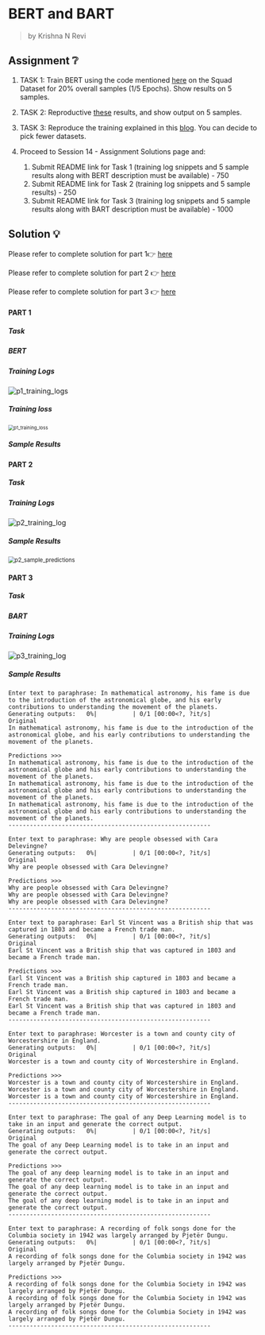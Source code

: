 # BERT and BART

> by Krishna N Revi 

## Assignment ❔

1. TASK 1: Train BERT using the code mentioned [here](https://drive.google.com/file/d/1Zp2_Uka8oGDYsSe5ELk-xz6wIX8OIkB7/view?usp=sharing) on the Squad Dataset for 20% overall samples (1/5 Epochs). Show results on 5 samples. 

2. TASK 2: Reproductive [these](https://mccormickml.com/2019/07/22/BERT-fine-tuning/) results, and show output on 5 samples.
3. TASK 3: Reproduce the training explained in this [blog](https://towardsdatascience.com/bart-for-paraphrasing-with-simple-transformers-7c9ea3dfdd8c). You can decide to pick fewer datasets. 
4. Proceed to Session 14 - Assignment Solutions page and:
   1. Submit README link for Task 1 (training log snippets and 5 sample results along with BERT description must be available) - 750
   2. Submit README link for Task 2 (training log snippets and 5 sample results) - 250
   3. Submit README link for Task 3 (training log snippets and 5 sample results along with BART description must be available) - 1000

## Solution 💡

Please refer to complete solution for part 1👉 [here](https://github.com/krishnarevi/TSAI_END2.0_Session14/blob/main/part1_session14_BERT.ipynb)

Please refer to complete solution for part 2 👉 [here](https://github.com/krishnarevi/TSAI_END2.0_Session14/blob/main/partv2_session_14_of_BERT_Fine_Tuning_Sentence_Classification.ipynb)

Please refer to complete solution for part 3 👉 [here](https://github.com/krishnarevi/TSAI_END2.0_Session14/blob/main/part3_session14_BART.ipynb)



#### PART 1

##### Task

##### BERT

##### Training Logs

![p1_training_logs](README.assets/p1_training_logs.PNG)

##### Training loss

<img src="README.assets/p1_training_loss.PNG" alt="p1_training_loss" style="zoom: 67%;" />

##### Sample Results



#### PART 2

##### Task

##### Training Logs

![p2_training_log](README.assets/p2_training_log.PNG)

##### Sample Results

<img src="README.assets/p2_sample_predictions.PNG" alt="p2_sample_predictions" style="zoom: 80%;" />



#### PART 3

##### Task

##### BART

##### Training Logs

![p3_training_log](README.assets/p3_training_log.PNG)



##### Sample Results

```
Enter text to paraphrase: In mathematical astronomy, his fame is due to the introduction of the astronomical globe, and his early contributions to understanding the movement of the planets.
Generating outputs:   0%|          | 0/1 [00:00<?, ?it/s]
Original
In mathematical astronomy, his fame is due to the introduction of the astronomical globe, and his early contributions to understanding the movement of the planets.

Predictions >>>
In mathematical astronomy, his fame is due to the introduction of the astronomical globe and his early contributions to understanding the movement of the planets.
In mathematical astronomy, his fame is due to the introduction of the astronomical globe and his early contributions to understanding the movement of the planets.
In mathematical astronomy, his fame is due to the introduction of the astronomical globe and his early contributions to understanding the movement of the planets.
---------------------------------------------------------

Enter text to paraphrase: Why are people obsessed with Cara Delevingne?
Generating outputs:   0%|          | 0/1 [00:00<?, ?it/s]
Original
Why are people obsessed with Cara Delevingne?

Predictions >>>
Why are people obsessed with Cara Delevingne?
Why are people obsessed with Cara Delevingne?
Why are people obsessed with Cara Delevingne?
---------------------------------------------------------

Enter text to paraphrase: Earl St Vincent was a British ship that was captured in 1803 and became a French trade man.
Generating outputs:   0%|          | 0/1 [00:00<?, ?it/s]
Original
Earl St Vincent was a British ship that was captured in 1803 and became a French trade man.

Predictions >>>
Earl St Vincent was a British ship captured in 1803 and became a French trade man.
Earl St Vincent was a British ship captured in 1803 and became a French trade man.
Earl St Vincent was a British ship that was captured in 1803 and became a French trade man.
---------------------------------------------------------

Enter text to paraphrase: Worcester is a town and county city of Worcestershire in England.
Generating outputs:   0%|          | 0/1 [00:00<?, ?it/s]
Original
Worcester is a town and county city of Worcestershire in England.

Predictions >>>
Worcester is a town and county city of Worcestershire in England.
Worcester is a town and county city of Worcestershire in England.
Worcester is a town and county city of Worcestershire in England.
---------------------------------------------------------

Enter text to paraphrase: The goal of any Deep Learning model is to take in an input and generate the correct output.
Generating outputs:   0%|          | 0/1 [00:00<?, ?it/s]
Original
The goal of any Deep Learning model is to take in an input and generate the correct output.

Predictions >>>
The goal of any deep learning model is to take in an input and generate the correct output.
The goal of any deep learning model is to take in an input and generate the correct output.
The goal of any deep learning model is to take in an input and generate the correct output.
---------------------------------------------------------

Enter text to paraphrase: A recording of folk songs done for the Columbia society in 1942 was largely arranged by Pjetër Dungu.
Generating outputs:   0%|          | 0/1 [00:00<?, ?it/s]
Original
A recording of folk songs done for the Columbia society in 1942 was largely arranged by Pjetër Dungu.

Predictions >>>
A recording of folk songs done for the Columbia Society in 1942 was largely arranged by Pjetër Dungu.
A recording of folk songs done for the Columbia Society in 1942 was largely arranged by Pjetër Dungu.
A recording of folk songs done for the Columbia Society in 1942 was largely arranged by Pjetër Dungu.
---------------------------------------------------------
```





